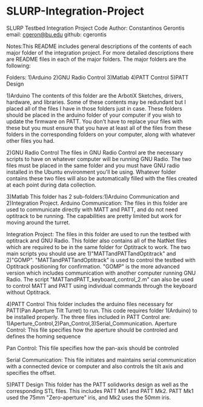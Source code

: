 # SLURP-Integration-Project
SLURP Testbed Integration Project Code
Author: Constantinos Gerontis
email:  cgeron@bu.edu
github: cgerontis


Notes:This README includes general descriptions of the contents of each major folder of the integration
      project. For more detailed descriptions there are README files in each of the major folders. The
      major folders are the following:

Folders:
1)Arduino
2)GNU Radio Control
3)Matlab
4)PATT Control
5)PATT Design

1)Arduino
The contents of this folder are the ArbotiX Sketches, drivers, hardware, and libraries.
Some of these contents may be redundant but I placed all of the files I have in those 
folders just in case. These folders should be placed in the arduino folder of your computer
if you wish to update the firmware on PATT. You don't have to replace your files with these
but you must ensure that you have at least all of the files from these folders in the corresponding
folders on your computer, along with whatever other files you had.

2)GNU Radio Control
The files in GNU Radio Control are the necessary scripts to have on whatever computer will be 
running GNU Radio. The two files must be placed in the same folder and you must have GNU radio
installed in the Ubuntu environment you'll be using. Whatever folder contains these two files
will also be automatically filled with the files created at each point during data collection.

3)Matlab
This folder has 2 sub-folders:1)Arduino Communication and 2)Integration Project. 
  Arduino Communication:
  The files in this folder are used to communicate directly with MATT and PATT, and do not
  need optitrack to be running. The capabilities are pretty limited but work for moving around
  the turret. 

  Integration Project:
  The files in this folder are used to run the testbed with optitrack and GNU Radio. This folder
  also contains all of the NatNet files which are required to be in the same folder for Optitrack
  to work. The two main scripts you should use are 1)"MATTandPATTandOptitrack" and 2)"GOMP". 
  "MATTandPATTandOptitrack" is used to control the testbed with Optitrack positioning for confirmation.
  "GOMP" is the more advanced version which includes communication with another computer running GNU 
  Radio. The script "MATTandPATT_keyboard_control_2.m" can also be used to control MATT and PATT using
  individual commands through the keyboard without Optitrack.

4)PATT Control
This folder includes the arduino files necessary for PATT(Pan Aperture Tilt Turret) to run. This code
requires folder 1(Arduino) to be installed properly. The three files included in PATT Control are:
1)Aperture_Control,2)Pan_Control,3)Serial_Communication. 
  Aperture Control:
  This file specifies how the aperture should be controled and defines the homing sequence
  
  Pan Control:
  This file specifies how the pan-axis should be controled
  
  Serial Communication:
  This file initiates and maintains serial communication with a connected device or computer and also
  controls the tilt axis and specifies the offset.
  
5)PATT Design
This folder has the PATT solidworks design as well as the corresponding STL files. This includes
PATT Mk1 and PATT Mk2. PATT Mk1 used the 75mm "Zero-aperture" iris, and Mk2 uses the 50mm iris.

